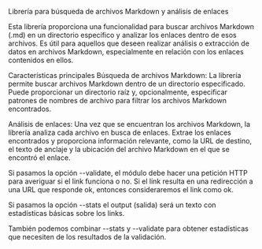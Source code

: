 Librería para búsqueda de archivos Markdown y análisis de enlaces

Esta librería proporciona una funcionalidad para buscar archivos Markdown (.md) en un directorio específico y analizar los enlaces dentro de esos archivos. Es útil para aquellos que deseen realizar análisis o extracción de datos en archivos Markdown, especialmente en relación con los enlaces contenidos en ellos.

Características principales
Búsqueda de archivos Markdown: La librería permite buscar archivos Markdown dentro de un directorio especificado. Puede proporcionar un directorio raíz y, opcionalmente, especificar patrones de nombres de archivo para filtrar los archivos Markdown encontrados.

Análisis de enlaces: Una vez que se encuentran los archivos Markdown, la librería analiza cada archivo en busca de enlaces. Extrae los enlaces encontrados y proporciona información relevante, como la URL de destino, el texto de anclaje y la ubicación del archivo Markdown en el que se encontró el enlace.

Si pasamos la opción --validate, el módulo debe hacer una petición HTTP para averiguar si el link funciona o no. Si el link resulta en una redirección a una URL que responde ok, entonces consideraremos el link como ok.

Si pasamos la opción --stats el output (salida) será un texto con estadísticas básicas sobre los links.




También podemos combinar --stats y --validate para obtener estadísticas que necesiten de los resultados de la validación.


